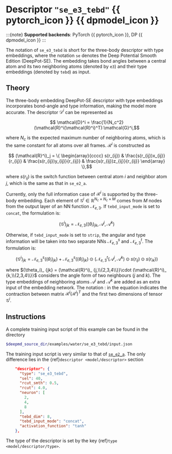 # Descriptor `"se_e3_tebd"` {{ pytorch_icon }} {{ dpmodel_icon }}

:::{note}
**Supported backends**: PyTorch {{ pytorch_icon }}, DP {{ dpmodel_icon }}
:::

The notation of `se_e3_tebd` is short for the three-body descriptor with type embeddings, where the notation `se` denotes the Deep Potential Smooth Edition (DeepPot-SE).
The embedding takes bond angles between a central atom and its two neighboring atoms (denoted by `e3`) and their type embeddings (denoted by `tebd`) as input.

## Theory

The three-body embedding DeepPot-SE descriptor with type embeddings incorporates bond-angle and type information, making the model more accurate. The descriptor $\mathcal{D}^i$ can be represented as

```math
    \mathcal{D}^i = \frac{1}{N_c^2}(\mathcal{R}^i(\mathcal{R}^i)^T):\mathcal{G}^i,
```

where
$N_c$ is the expected maximum number of neighboring atoms, which is the same constant for all atoms over all frames.
$\mathcal{R}^i$ is constructed as

```math
    (\mathcal{R}^i)_j =
    \{
    \begin{array}{cccc}
    s(r_{ij}) & \frac{s(r_{ij})x_{ij}}{r_{ij}} & \frac{s(r_{ij})y_{ij}}{r_{ij}} & \frac{s(r_{ij})z_{ij}}{r_{ij}}
    \end{array}
    \},
```

where $s(r_{ij})$ is the switch function between central atom $i$ and neighbor atom $j$, which is the same as that in `se_e2_a`.

Currently, only the full information case of $\mathcal{R}^i$ is supported by the three-body embedding.
Each element of $\mathcal{G}^i \in \mathbb{R}^{N_c \times N_c \times M}$ comes from $M$ nodes from the output layer of an NN function $\mathcal{N}_{e,3}$.
If `tebd_input_mode` is set to `concat`, the formulation is:

```math
    (\mathcal{G}^i)_{jk}=\mathcal{N}_{e,3}((\theta_i)_{jk}, \mathcal{A}^j, \mathcal{A}^k)
```

Otherwise, if `tebd_input_mode` is set to `strip`, the angular and type information will be taken into two separate NNs $\mathcal{N}_{e,3}^{s}$ and $\mathcal{N}_{e,3}^{t}$. The formulation is:

```math
    (\mathcal{G}^i)_{jk}=\mathcal{N}_{e,3}^{s}((\theta_i)_{jk}) + \mathcal{N}_{e,3}^{s}((\theta_i)_{jk}) \odot ( \mathcal{N}_{e,3}^{t}(\mathcal{A}^j, \mathcal{A}^k) \odot s(r_{ij}) \odot s(r_{ik}))
```

where $(\theta_i)_ {jk} = (\mathcal{R}^i)_ {j,\\{2,3,4\\}}\cdot (\mathcal{R}^i)_ {k,\\{2,3,4\\}}$ considers the angle form of two neighbours ($j$ and $k$).
The type embeddings of neighboring atoms $\mathcal{A}^j$ and $\mathcal{A}^k$ are added as an extra input of the embedding network.
The notation $:$ in the equation indicates the contraction between matrix $\mathcal{R}^i(\mathcal{R}^i)^T$ and the first two dimensions of tensor $\mathcal{G}^i$.

## Instructions

A complete training input script of this example can be found in the directory

```bash
$deepmd_source_dir/examples/water/se_e3_tebd/input.json
```

The training input script is very similar to that of [`se_e2_a`](train-se-e2-a.md). The only difference lies in the {ref}`descriptor <model/descriptor>` section

```json
	"descriptor": {
      "type": "se_e3_tebd",
      "sel": 40,
      "rcut_smth": 0.5,
      "rcut": 4.0,
      "neuron": [
        2,
        4,
        8
      ],
      "tebd_dim": 8,
      "tebd_input_mode": "concat",
      "activation_function": "tanh"
	},
```

The type of the descriptor is set by the key {ref}`type <model/descriptor/type>`.
